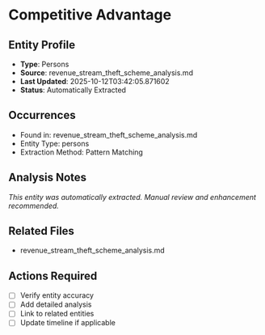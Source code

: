 # Competitive Advantage

## Entity Profile
- **Type**: Persons
- **Source**: revenue_stream_theft_scheme_analysis.md
- **Last Updated**: 2025-10-12T03:42:05.871602
- **Status**: Automatically Extracted

## Occurrences
- Found in: revenue_stream_theft_scheme_analysis.md
- Entity Type: persons
- Extraction Method: Pattern Matching

## Analysis Notes
*This entity was automatically extracted. Manual review and enhancement recommended.*

## Related Files
- revenue_stream_theft_scheme_analysis.md

## Actions Required
- [ ] Verify entity accuracy
- [ ] Add detailed analysis
- [ ] Link to related entities
- [ ] Update timeline if applicable
